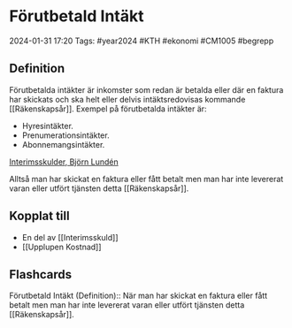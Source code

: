# Förutbetald Intäkt

2024-01-31 17:20
Tags: #year2024 #KTH #ekonomi #CM1005 #begrepp

## Definition

Förutbetalda intäkter är inkomster som redan är betalda eller där en faktura har skickats och ska helt eller delvis intäktsredovisas kommande [[Räkenskapsår]]. Exempel på förutbetalda intäkter är:

- Hyresintäkter.
- Prenumerationsintäkter.
- Abonnemangsintäkter.

[Interimsskulder, Björn Lundén](https://www.bjornlunden.se/bokslut--%C3%A5rsredovisning/interimsskulder__1296)

Alltså man har skickat en faktura eller fått betalt men man har inte levererat varan eller utfört tjänsten detta [[Räkenskapsår]].

## Kopplat till

- En del av [[Interimsskuld]]
- [[Upplupen Kostnad]]

## Flashcards

Förutbetald Intäkt (Definition):: När man har skickat en faktura eller fått betalt men man har inte levererat varan eller utfört tjänsten detta [[Räkenskapsår]].
<!--SR:!2000-01-01,1,250!2024-02-06,4,270-->
